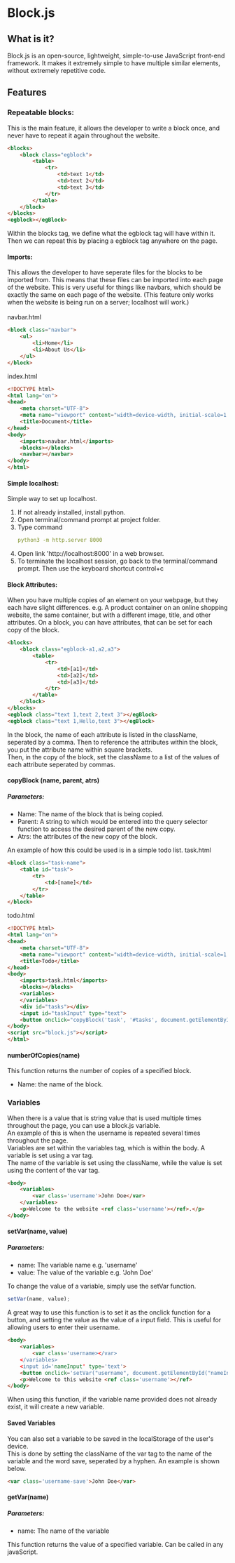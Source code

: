 # Block.js
## What is it?
Block.js is an open-source, lightweight, simple-to-use JavaScript front-end framework. It makes it extremely simple to have multiple similar elements, without extremely repetitive code.
## Features
### Repeatable blocks: 
This is the main feature, it allows the developer to write a block once, and never have to repeat it again throughout the website.
```html
<blocks>
    <block class="egblock">
        <table>
            <tr>
                <td>text 1</td>
                <td>text 2</td>
                <td>text 3</td>
            </tr>
        </table>
    </block>
</blocks>
<egblock></egBlock>
```
Within the blocks tag, we define what the egblock tag will have within it. Then we can repeat this by placing a egblock tag anywhere on the page.
#### Imports:
This allows the developer to have seperate files for the blocks to be imported from. This means that these files can be imported into each page of the website. This is very useful for things like navbars, which should be exactly the same on each page of the website. (This feature only works when the website is being run on a server; localhost will work.)<br><br>
navbar.html
```html
<block class="navbar">
    <ul>
        <li>Home</li>
        <li>About Us</li>
    </ul>
</block>
```
index.html
```html
<!DOCTYPE html>
<html lang="en">
<head>
    <meta charset="UTF-8">
    <meta name="viewport" content="width=device-width, initial-scale=1.0">
    <title>Document</title>
</head>
<body>
    <imports>navbar.html</imports>
    <blocks></blocks>
    <navbar></navbar>
</body>
</html>
```
#### Simple localhost:
Simple way to set up localhost.
<ol>
    <li>If not already installed, install python.</li>
    <li>Open terminal/command prompt at project folder.</li>
    <li>
        Type command
        
```yaml
python3 -m http.server 8000
```
        
</li>
    <li>Open link 'http://localhost:8000' in a web browser.</li>
    <li>To terminate the localhost session, go back to the terminal/command prompt. Then use the keyboard shortcut control+c</li>
</ol>

#### Block Attributes:
When you have multiple copies of an element on your webpage, but they each have slight differences. e.g. A product container on an online shopping website, the same container, but with a different image, title, and other attributes. On a block, you can have attributes, that can be set for each copy of the block.
```html
<blocks>
    <block class="egblock-a1,a2,a3">
        <table>
            <tr>
                <td>[a1]</td>
                <td>[a2]</td>
                <td>[a3]</td>
            </tr>
        </table>
    </block>
</blocks>
<egblock class="text 1,text 2,text 3"></egBlock>
<egblock class="text 1,Hello,text 3"></egBlock>
```
In the block, the name of each attribute is listed in the className, seperated by a comma. Then to reference the attributes within the block, you put the attribute name within square brackets. <br>
Then, in the copy of the block, set the className to a list of the values of each attribute seperated by commas.

#### copyBlock (name, parent, atrs)
##### Parameters:
<ul>
    <li>Name: The name of the block that is being copied.</li>
    <li>Parent: A string to which would be entered into the query selector function to access the desired parent of the new copy.</li>
    <li>Atrs: the attributes of the new copy of the block.</li>
</ul>

An example of how this could be used is in a simple todo list.
task.html
```html
<block class="task-name">
    <table id="task">
        <tr>
            <td>[name]</td>
        </tr>
    </table>
</block>
```

todo.html
```html
<!DOCTYPE html>
<html lang="en">
<head>
    <meta charset="UTF-8">
    <meta name="viewport" content="width=device-width, initial-scale=1.0">
    <title>Todo</title>
</head>
<body>
    <imports>task.html</imports>
    <blocks></blocks>
    <variables>
    </variables>
    <div id="tasks"></div>
    <input id="taskInput" type="text">
    <button onclick="copyBlock('task', '#tasks', document.getElementById('taskInput').value)">Add</button>
</body>
<script src="block.js"></script>
</html>
```
#### numberOfCopies(name)
This function returns the number of copies of a specified block.
<ul>
    <li>Name: the name of the block.</li>
</ul>

### Variables
When there is a value that is string value that is used multiple times throughout the page, you can use a block.js variable.
<br>
An example of this is when the username is repeated several times throughout the page.
<br>
Variables are set within the variables tag, which is within the body. A variable is set using a var tag.
<br>
The name of the variable is set using the className, while the value is set using the content of the var tag.
```html
<body>
    <variables>
        <var class='username'>John Doe</var>
    </variables>
    <p>Welcome to the website <ref class='username'></ref>.</p>
</body>
```
#### setVar(name, value)
##### Parameters:
<ul>
    <li>name: The variable name e.g. 'username'</li>
    <li>value: The value of the variable e.g. 'John Doe'</li>
</ul>
To change the value of a variable, simply use the setVar function.

```javascript
setVar(name, value);
```

A great way to use this function is to set it as the onclick function for a button, and setting the value as the value of a input field. This is useful for allowing users to enter their username.
```html
<body>
    <variables>
        <var class='username></var>
    </variables>
    <input id='nameInput' type='text'>
    <button onclick='setVar("username", document.getElementById("nameInput").value)'>Submit</button>
    <p>Welcome to this website <ref class='username'></ref>
</body>
```
When using this function, if the variable name provided does not already exist, it will create a new variable.
            
#### Saved Variables
You can also set a variable to be saved in the localStorage of the user's device.
<br>
This is done by setting the className of the var tag to the name of the variable and the word save, seperated by a hyphen. An example is shown below.

```html
<var class='username-save'>John Doe</var>
```

#### getVar(name)
##### Parameters:
<ul>
    <li>name: The name of the variable</li>
</ul>
This function returns the value of a specified variable. Can be called in any javaScript.
